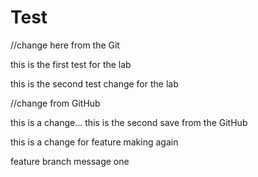 # Test





//change here from the Git

this is the first test for the lab

this is the second test change for the lab

//change from GitHub

this is a change...
this is the second save from the GitHub





this is a change for feature making again



feature branch message one

